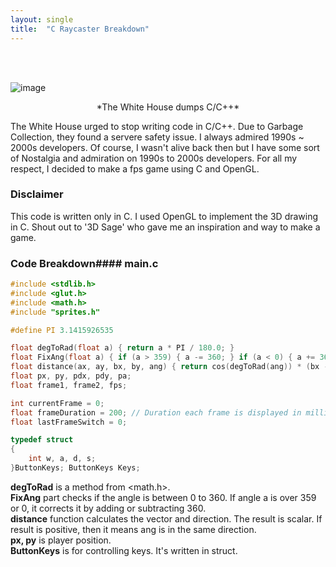 ```yaml
---
layout: single
title:  "C Raycaster Breakdown"
---
```

<br>
<br>

![image](https://github.com/DutchVandaline/DutchVandaline.github.io/assets/142364450/4e24f637-870c-4d4c-9fc3-309739f66bd7)
<center>*The White House dumps C/C++*</center>


The White House urged to stop writing code in C/C++. Due to Garbage Collection, they found a servere safety issue.
I always admired 1990s ~ 2000s developers. Of course, I wasn't alive back then but I have some sort of Nostalgia and admiration on 1990s to 2000s developers. 
For all my respect, I decided to make a fps game using C and OpenGL.

### Disclaimer
This code is written only in C. I used OpenGL to implement the 3D drawing in C.
Shout out to '3D Sage' who gave me an inspiration and way to make a game.

### Code Breakdown#### main.c
```c
#include <stdlib.h>
#include <glut.h>
#include <math.h>
#include "sprites.h"

#define PI 3.1415926535

float degToRad(float a) { return a * PI / 180.0; }
float FixAng(float a) { if (a > 359) { a -= 360; } if (a < 0) { a += 360; } return a; }
float distance(ax, ay, bx, by, ang) { return cos(degToRad(ang)) * (bx - ax) - sin(degToRad(ang)) * (by - ay); }
float px, py, pdx, pdy, pa;
float frame1, frame2, fps;

int currentFrame = 0;
float frameDuration = 200; // Duration each frame is displayed in milliseconds
float lastFrameSwitch = 0;

typedef struct
{
    int w, a, d, s;                     
}ButtonKeys; ButtonKeys Keys;

```
**degToRad** is a method from <math.h>.<br>
**FixAng** part checks if the angle is between 0 to 360. If angle a is over 359 or 0, it corrects it by adding or subtracting 360.<br>
**distance** function calculates the vector and direction. The result is scalar. If result is positive, then it means ang is in the same direction.<br>
**px, py** is player position.<br>
**ButtonKeys** is for controlling keys. It's written in struct.<br>




